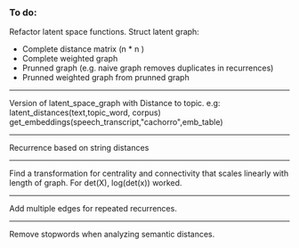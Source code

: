 ### To do:  


Refactor latent space functions. 
Struct latent graph:
- Complete distance matrix (n * n )  
- Complete weighted graph  
- Prunned graph (e.g. naive graph removes duplicates in recurrences)  
- Prunned weighted graph from prunned graph  

---
Version of latent_space_graph with
Distance to topic. e.g: latent_distances(text,topic_word, corpus)
get_embeddings(speech_transcript,"cachorro",emb_table)

---

Recurrence based on string distances

---

Find a transformation for centrality and connectivity that scales linearly with length of graph.
For det(X), log(det(x)) worked.

---

Add multiple edges for repeated recurrences. 

---

Remove stopwords when analyzing semantic distances.
